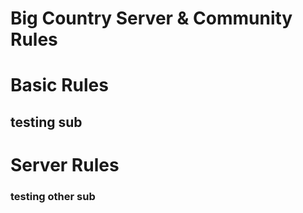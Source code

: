 # Big Country Server & Community Rules

# Basic Rules
## testing sub


# Server Rules
### testing other sub